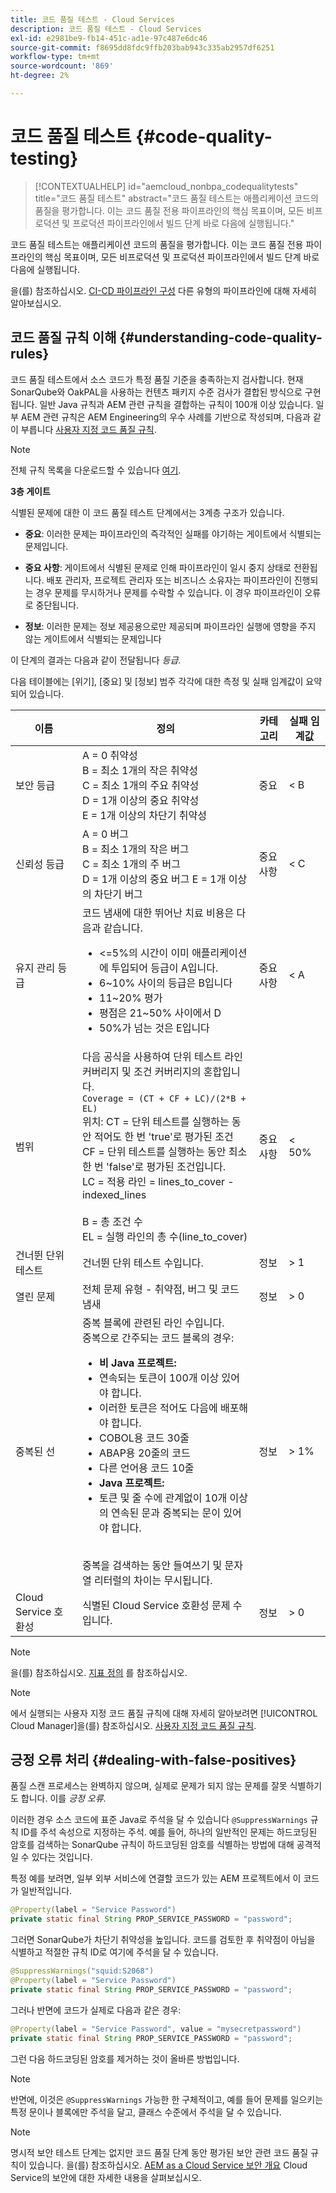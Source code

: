 ```yaml
---
title: 코드 품질 테스트 - Cloud Services
description: 코드 품질 테스트 - Cloud Services
exl-id: e2981be9-fb14-451c-ad1e-97c487e6dc46
source-git-commit: f8695dd8fdc9ffb203bab943c335ab2957df6251
workflow-type: tm+mt
source-wordcount: '869'
ht-degree: 2%

---
```


# 코드 품질 테스트 {#code-quality-testing}

>[!CONTEXTUALHELP]
>id="aemcloud_nonbpa_codequalitytests"
>title="코드 품질 테스트"
>abstract="코드 품질 테스트는 애플리케이션 코드의 품질을 평가합니다. 이는 코드 품질 전용 파이프라인의 핵심 목표이며, 모든 비프로덕션 및 프로덕션 파이프라인에서 빌드 단계 바로 다음에 실행됩니다."

코드 품질 테스트는 애플리케이션 코드의 품질을 평가합니다. 이는 코드 품질 전용 파이프라인의 핵심 목표이며, 모든 비프로덕션 및 프로덕션 파이프라인에서 빌드 단계 바로 다음에 실행됩니다.

을(를) 참조하십시오. [CI-CD 파이프라인 구성](/help/implementing/cloud-manager/configuring-pipelines/introduction-ci-cd-pipelines.md) 다른 유형의 파이프라인에 대해 자세히 알아보십시오.

## 코드 품질 규칙 이해 {#understanding-code-quality-rules}

코드 품질 테스트에서 소스 코드가 특정 품질 기준을 충족하는지 검사합니다. 현재 SonarQube와 OakPAL을 사용하는 컨텐츠 패키지 수준 검사가 결합된 방식으로 구현됩니다. 일반 Java 규칙과 AEM 관련 규칙을 결합하는 규칙이 100개 이상 있습니다. 일부 AEM 관련 규칙은 AEM Engineering의 우수 사례를 기반으로 작성되며, 다음과 같이 부릅니다 [사용자 지정 코드 품질 규칙](/help/implementing/cloud-manager/custom-code-quality-rules.md).

>[!NOTE]
>전체 규칙 목록을 다운로드할 수 있습니다 [여기](/help/implementing/cloud-manager/assets/CodeQuality-rules-latest-CS.xlsx).

**3층 게이트**

식별된 문제에 대한 이 코드 품질 테스트 단계에서는 3계층 구조가 있습니다.

* **중요**: 이러한 문제는 파이프라인의 즉각적인 실패를 야기하는 게이트에서 식별되는 문제입니다.

* **중요 사항**: 게이트에서 식별된 문제로 인해 파이프라인이 일시 중지 상태로 전환됩니다. 배포 관리자, 프로젝트 관리자 또는 비즈니스 소유자는 파이프라인이 진행되는 경우 문제를 무시하거나 문제를 수락할 수 있습니다. 이 경우 파이프라인이 오류로 중단됩니다.

* **정보**: 이러한 문제는 정보 제공용으로만 제공되며 파이프라인 실행에 영향을 주지 않는 게이트에서 식별되는 문제입니다

이 단계의 결과는 다음과 같이 전달됩니다 *등급*.

다음 테이블에는 [위기], [중요] 및 [정보] 범주 각각에 대한 측정 및 실패 임계값이 요약되어 있습니다.

| 이름 | 정의 | 카테고리 | 실패 임계값 |
|--- |--- |--- |--- |
| 보안 등급 | A = 0 취약성 <br/>B = 최소 1개의 작은 취약성<br/> C = 최소 1개의 주요 취약성 <br/>D = 1개 이상의 중요 취약성 <br/>E = 1개 이상의 차단기 취약성 | 중요 | &lt; B |
| 신뢰성 등급 | A = 0 버그 <br/>B = 최소 1개의 작은 버그 <br/>C = 최소 1개의 주 버그 <br/>D = 1개 이상의 중요 버그 E = 1개 이상의 차단기 버그 | 중요 사항 | &lt; C |
| 유지 관리 등급 | 코드 냄새에 대한 뛰어난 치료 비용은 다음과 같습니다. <br/><ul><li>&lt;=5%의 시간이 이미 애플리케이션에 투입되어 등급이 A입니다. </li><li>6~10% 사이의 등급은 B입니다 </li><li>11~20% 평가 </li><li>평점은 21~50% 사이에서 D</li><li>50%가 넘는 것은 E입니다</li></ul> | 중요 사항 | &lt; A |
| 범위 | 다음 공식을 사용하여 단위 테스트 라인 커버리지 및 조건 커버리지의 혼합입니다. <br/>`Coverage = (CT + CF + LC)/(2*B + EL)`  <br/>위치: CT = 단위 테스트를 실행하는 동안 적어도 한 번 &#39;true&#39;로 평가된 조건 <br/>CF = 단위 테스트를 실행하는 동안 최소 한 번 &#39;false&#39;로 평가된 조건입니다. <br/>LC = 적용 라인 = lines_to_cover - indexed_lines <br/><br/> B = 총 조건 수 <br/>EL = 실행 라인의 총 수(line_to_cover) | 중요 사항 | &lt; 50% |
| 건너뛴 단위 테스트 | 건너뛴 단위 테스트 수입니다. | 정보 | > 1 |
| 열린 문제 | 전체 문제 유형 - 취약점, 버그 및 코드 냄새 | 정보 | > 0 |
| 중복된 선 | 중복 블록에 관련된 라인 수입니다. <br/>중복으로 간주되는 코드 블록의 경우: <br/><ul><li>**비 Java 프로젝트:**</li><li>연속되는 토큰이 100개 이상 있어야 합니다.</li><li>이러한 토큰은 적어도 다음에 배포해야 합니다. </li><li>COBOL용 코드 30줄 </li><li>ABAP용 20줄의 코드 </li><li>다른 언어용 코드 10줄</li><li>**Java 프로젝트:**</li><li> 토큰 및 줄 수에 관계없이 10개 이상의 연속된 문과 중복되는 문이 있어야 합니다.</li></ul> <br/>중복을 검색하는 동안 들여쓰기 및 문자열 리터럴의 차이는 무시됩니다. | 정보 | > 1% |
| Cloud Service 호환성 | 식별된 Cloud Service 호환성 문제 수입니다. | 정보 | > 0 |

>[!NOTE]
>
>을(를) 참조하십시오. [지표 정의](https://docs.sonarqube.org/display/SONAR/Metric+Definitions) 를 참조하십시오.


>[!NOTE]
>
>에서 실행되는 사용자 지정 코드 품질 규칙에 대해 자세히 알아보려면 [!UICONTROL Cloud Manager]을(를) 참조하십시오. [사용자 지정 코드 품질 규칙](/help/implementing/cloud-manager/custom-code-quality-rules.md).

## 긍정 오류 처리 {#dealing-with-false-positives}

품질 스캔 프로세스는 완벽하지 않으며, 실제로 문제가 되지 않는 문제를 잘못 식별하기도 합니다. 이를 *긍정 오류*.

이러한 경우 소스 코드에 표준 Java로 주석을 달 수 있습니다 `@SuppressWarnings` 규칙 ID를 주석 속성으로 지정하는 주석. 예를 들어, 하나의 일반적인 문제는 하드코딩된 암호를 검색하는 SonarQube 규칙이 하드코딩된 암호를 식별하는 방법에 대해 공격적일 수 있다는 것입니다.

특정 예를 보려면, 일부 외부 서비스에 연결할 코드가 있는 AEM 프로젝트에서 이 코드가 일반적입니다.

```java
@Property(label = "Service Password")
private static final String PROP_SERVICE_PASSWORD = "password";
```

그러면 SonarQube가 차단기 취약성을 높입니다. 코드를 검토한 후 취약점이 아님을 식별하고 적절한 규칙 ID로 여기에 주석을 달 수 있습니다.

```java
@SuppressWarnings("squid:S2068")
@Property(label = "Service Password")
private static final String PROP_SERVICE_PASSWORD = "password";
```

그러나 반면에 코드가 실제로 다음과 같은 경우:

```java
@Property(label = "Service Password", value = "mysecretpassword")
private static final String PROP_SERVICE_PASSWORD = "password";
```

그런 다음 하드코딩된 암호를 제거하는 것이 올바른 방법입니다.

>[!NOTE]
>
>반면에, 이것은 `@SuppressWarnings` 가능한 한 구체적이고, 예를 들어 문제를 일으키는 특정 문이나 블록에만 주석을 달고, 클래스 수준에서 주석을 달 수 있습니다.

>[!NOTE]
>명시적 보안 테스트 단계는 없지만 코드 품질 단계 동안 평가된 보안 관련 코드 품질 규칙이 있습니다. 을(를) 참조하십시오. [AEM as a Cloud Service 보안 개요](/help/security/cloud-service-security-overview.md) Cloud Service의 보안에 대한 자세한 내용을 살펴보십시오.
